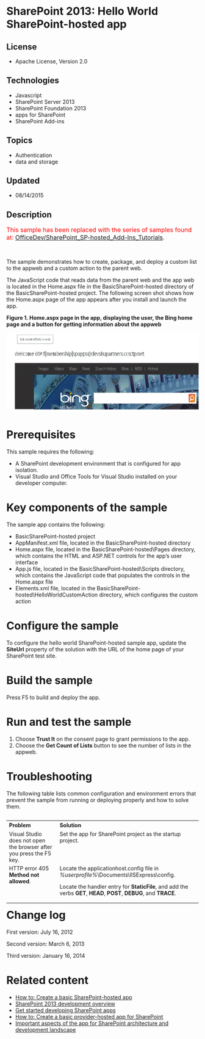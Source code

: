 # SharePoint 2013: Hello World SharePoint-hosted app
## License
- Apache License, Version 2.0
## Technologies
- Javascript
- SharePoint Server 2013
- SharePoint Foundation 2013
- apps for SharePoint
- SharePoint Add-ins
## Topics
- Authentication
- data and storage
## Updated
- 08/14/2015
## Description

<p><span style="color:#ff0000; font-size:medium">This sample has been replaced with the series of samples found at:&nbsp;<a href="https://github.com/OfficeDev/SharePoint_SP-hosted_Add-Ins_Tutorials/">OfficeDev/SharePoint_SP-hosted_Add-Ins_Tutorials</a>.</span></p>
<p>&nbsp;</p>
<p><span>The sample demonstrates how to create, package, and deploy a custom list to the appweb and a custom action to the parent web.</span></p>
<p><span>The JavaScript code that reads data from the parent web and the app web is located in the Home.aspx file in the BasicSharePoint-hosted directory of the BasicSharePoint-hosted project. The following screen shot shows how the Home.aspx page of the app
 appears after you install and launch the app.</span></p>
<p><strong><span>Figure 1. Home.aspx page in the app, displaying the user, the Bing home page and a button for getting information about the appweb</span></strong></p>
<p><img id="133148" src="133148-fig1.gif" alt="" width="645" height="208"></p>
<h1>Prerequisites</h1>
<p><span>This sample requires the following:</span></p>
<ul>
<li><span>A SharePoint development environment that is configured for app isolation.</span>
</li><li><span>Visual Studio and Office Tools for Visual Studio installed on your developer computer.</span>
</li></ul>
<h1>Key components of the sample</h1>
<p><span>The sample app contains the following:</span></p>
<ul>
<li><span>BasicSharePoint-hosted project</span> </li><li><span>AppManifest.xml file, located in the BasicSharePoint-hosted directory</span>
</li><li><span>Home.aspx file, located in the BasicSharePoint-hosted\Pages directory, which contains the HTML and ASP.NET controls for the app&rsquo;s user interface</span>
</li><li><span>App.js file, located in the BasicSharePoint-hosted\Scripts directory, which contains the JavaScript code that populates the controls in the Home.aspx file</span>
</li><li><span>Elements.xml file, located in the BasicSharePoint-hosted\HelloWorldCustomAction directory, which configures the custom action</span>
</li></ul>
<h1>Configure the sample</h1>
<p><span>To configure the hello world SharePoint-hosted sample app, update the <strong>
SiteUrl</strong> property of the solution with the URL of the home page of your SharePoint test site.</span></p>
<h1>Build the sample</h1>
<p><span>Press F5 to build and deploy the app.</span></p>
<h1>Run and test the sample</h1>
<ol>
<li><span>Choose <strong>Trust It</strong> on the consent page to grant permissions to the app.</span>
</li><li><span>Choose the <strong>Get Count of Lists</strong> button to see the number of lists in the appweb.</span>
</li></ol>
<h1>Troubleshooting</h1>
<p><span>The following table lists common configuration and environment errors that prevent the sample from running or deploying properly and how to solve them.</span></p>
<table border="0" cellspacing="5" cellpadding="5" frame="void" align="left">
<tbody>
<tr>
<th align="left" scope="col"><strong><span>Problem </span></strong></th>
<th align="left" scope="col"><strong><span>Solution</span></strong></th>
</tr>
<tr valign="top">
<td><span>Visual Studio does not open the browser after you press the F5 key.</span></td>
<td><span>Set the app for SharePoint project as the startup project.</span></td>
</tr>
<tr valign="top">
<td><span>HTTP error 405 <strong>Method not allowed</strong>.</span></td>
<td><span>Locate the applicationhost.config file in <em>%userprofile%</em>\Documents\IISExpress\config.</span>
<p><span>Locate the handler entry for <strong>StaticFile</strong>, and add the verbs
<strong>GET</strong>, <strong>HEAD</strong>, <strong>POST</strong>, <strong>DEBUG</strong>, and
<strong>TRACE</strong>.</span></p>
</td>
</tr>
</tbody>
</table>
<h1><br>
<br>
<br>
</h1>
<h1>Change log</h1>
<p><span>First version: July 16, 2012</span></p>
<p><span>Second version: March 6, 2013</span></p>
<p><span>Third version: January 16, 2014</span></p>
<h1>Related content</h1>
<ul>
<li><span><a title="http://msdn.microsoft.com/library/1b992485-6efe-4ea4-a18c-221689b0b66f.aspx" href="http://msdn.microsoft.com/library/1b992485-6efe-4ea4-a18c-221689b0b66f.aspx">How to: Create a basic SharePoint-hosted app</a></span>
</li><li><span><a title="http://msdn.microsoft.com/library/f86e2695-4d7a-4fc5-bc23-689de96c4b06.aspx" href="http://msdn.microsoft.com/library/f86e2695-4d7a-4fc5-bc23-689de96c4b06.aspx">SharePoint 2013 development overview</a></span>
</li><li><span><a title="http://msdn.microsoft.com/library/d07e0a13-1e74-4128-857a-513dedbfef33.aspx" href="http://msdn.microsoft.com/library/d07e0a13-1e74-4128-857a-513dedbfef33.aspx">Get started developing SharePoint apps</a></span>
</li><li><span><a title="http://msdn.microsoft.com/library/3038dd73-41ee-436f-8c78-ef8e6869bf7b.aspx" href="http://msdn.microsoft.com/library/3038dd73-41ee-436f-8c78-ef8e6869bf7b.aspx">How to: Create a basic provider-hosted app for SharePoint</a></span>
</li><li><span><a title="http://msdn.microsoft.com/library/ae96572b-8f06-4fd3-854f-fc312f7f2d88.aspx" href="http://msdn.microsoft.com/library/ae96572b-8f06-4fd3-854f-fc312f7f2d88.aspx">Important aspects of the app for SharePoint architecture and development landscape</a></span>
</li></ul>
